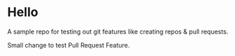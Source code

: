 # Hello
A sample repo for testing out git features like creating repos & pull requests.

Small change to test Pull Request Feature.
